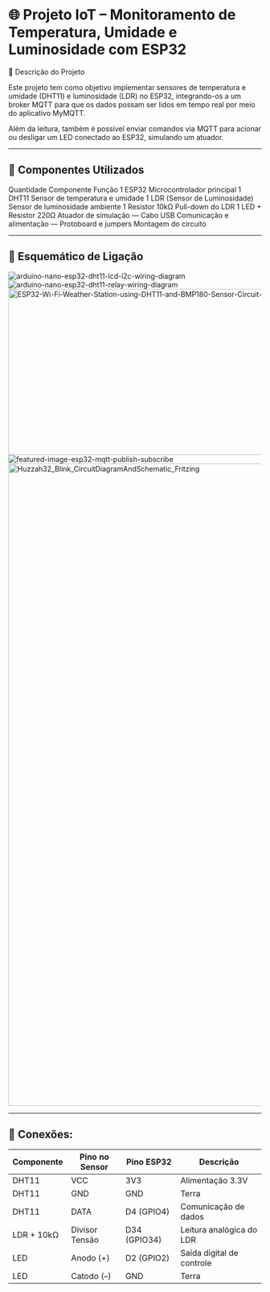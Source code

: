 # 🌐 Projeto IoT – Monitoramento de Temperatura, Umidade e Luminosidade com ESP32
📌 Descrição do Projeto

Este projeto tem como objetivo implementar sensores de temperatura e umidade (DHT11) e luminosidade (LDR) no ESP32, integrando-os a um broker MQTT para que os dados possam ser lidos em tempo real por meio do aplicativo MyMQTT.

Além da leitura, também é possível enviar comandos via MQTT para acionar ou desligar um LED conectado ao ESP32, simulando um atuador.

---

## 🧰 Componentes Utilizados
Quantidade	Componente	Função
1	ESP32	Microcontrolador principal
1	DHT11	Sensor de temperatura e umidade
1	LDR (Sensor de Luminosidade)	Sensor de luminosidade ambiente
1	Resistor 10kΩ	Pull-down do LDR
1	LED + Resistor 220Ω	Atuador de simulação
—	Cabo USB	Comunicação e alimentação
—	Protoboard e jumpers	Montagem do circuito

---

## 📝 Esquemático de Ligação
![arduino-nano-esp32-dht11-lcd-i2c-wiring-diagram](https://github.com/user-attachments/assets/464e19e7-bc53-4cd8-be0b-c4a9e65228df)
![arduino-nano-esp32-dht11-relay-wiring-diagram](https://github.com/user-attachments/assets/6160b548-9ea1-44a4-b653-a56576a584f0)
<img width="750" height="330" alt="ESP32-Wi-Fi-Weather-Station-using-DHT11-and-BMP180-Sensor-Circuit-Diagram" src="https://github.com/user-attachments/assets/7b5d59f6-865c-46d8-956e-8310848af067" />
![featured-image-esp32-mqtt-publish-subscribe](https://github.com/user-attachments/assets/4302209b-0458-44e4-843d-43a035ebc34f)
<img width="3632" height="1277" alt="Huzzah32_Blink_CircuitDiagramAndSchematic_Fritzing" src="https://github.com/user-attachments/assets/d6d78835-631d-4152-9304-d94a2ae7fe8b" />

---

## 🔌 Conexões:
| Componente | Pino no Sensor | Pino ESP32 | Descrição |
|-------------|-------------|-------------|-------------|
| DHT11   | VCC   | 3V3   | Alimentação 3.3V   |
| DHT11   | GND   | GND   | Terra   |
| DHT11   | DATA   | D4 (GPIO4)   | Comunicação de dados   |
| LDR + 10kΩ   | Divisor Tensão   | D34 (GPIO34)  | Leitura analógica do LDR   |
| LED   | Anodo (+)   | D2 (GPIO2)   | Saída digital de controle   |
| LED   | Catodo (–)   | GND   | Terra   |


